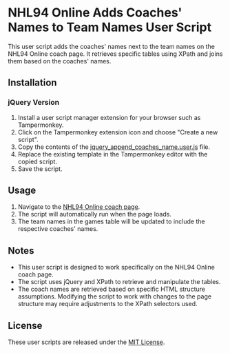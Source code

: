 # NHL94 Online Adds Coaches' Names to Team Names User Script

This user script adds the coaches' names next to the team names on the NHL94 Online coach page. It retrieves specific tables using XPath and joins them based on the coaches' names.

## Installation

### jQuery Version
1. Install a user script manager extension for your browser such as Tampermonkey.
2. Click on the Tampermonkey extension icon and choose "Create a new script".
3. Copy the contents of the [jquery_append_coaches_name.user.js](jquery_append_coaches_name.user.js) file.
4. Replace the existing template in the Tampermonkey editor with the copied script.
5. Save the script.

## Usage

1. Navigate to the [NHL94 Online coach page](https://www.nhl94online.com/html/coachpage.php).
2. The script will automatically run when the page loads.
3. The team names in the games table will be updated to include the respective coaches' names.

## Notes

- This user script is designed to work specifically on the NHL94 Online coach page.
- The script uses jQuery and XPath to retrieve and manipulate the tables.
- The coach names are retrieved based on specific HTML structure assumptions. Modifying the script to work with changes to the page structure may require adjustments to the XPath selectors used.

## License

These user scripts are released under the [MIT License](LICENSE).
